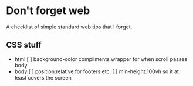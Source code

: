 # Don't forget web
A checklist of simple standard web tips that I forget.

## CSS stuff
  - html
    [ ] background-color compliments wrapper for when scroll passes body
  - body
    [ ] position:relative for footers etc.
    [ ] min-height:100vh so it at least covers the screen
  
